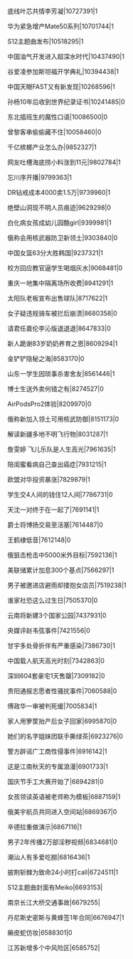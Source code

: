 底线叶芯共情李芳凝|10727391|1

华为紧急增产Mate50系列|10701744|1

S12主题曲发布|10518295|1

中国油气开发进入超深水时代|10437490|1

谷爱凌参加斯坦福开学典礼|10394438|1

中国天眼FAST又有新发现|10268596|1

孙杨10年后收到世界纪录证书|10241485|0

东北插班生的魔性口语|10086500|0

曾黎客串偷偷藏不住|10058460|0

千亿槟榔产业怎么办|9852327|1

网友吐槽海底捞小料涨到11元|9802784|1

忘川序开播|9799363|1

DR钻戒成本4000卖1.5万|9739960|1

绝壁山洞现不明人员痕迹|9629298|0

白化病女孩成幼儿园酷girl|9399981|1

俄称会用核武器防卫新领土|9303840|0

中国女篮63分大胜韩国|9237321|1

校方回应教官逼学生喝烟灰水|9068481|0

重庆一地集中隔离场所收费|8941291|1

太阳队老板宣布出售球队|8717622|1

女子疑违规骑车被拦后崩溃|8680358|0

请君任嘉伦李沁版退退退|8647833|0

新人跪谢83岁奶奶养育之恩|8609294|1

金铲铲隐秘之海|8583170|0

山东一学生因琐事杀害舍友|8561446|1

博士生送外卖何错之有|8274527|0

AirPodsPro2体验|8209970|0

俄称新加入领土可用核武防御|8151173|0

解读新疆多地不明飞行物|8031287|1

詹雯婷 飞儿乐队是人生高光|7961635|1

陪闺蜜看病自己查出癌症|7931215|1

欧盟对华投资暴涨|7829879|1

学生交4人间的钱住12人间|7786731|0

天沈一对终于在一起了|7691141|1

爵士将博扬交易至活塞|7614487|0

王鹤棣低音|7612148|0

俄狙击枪击中5000米外目标|7592136|1

美联储累计加息300个基点|7566297|1

男子被邀进店避雨却搂抱女店员|7519238|1

谁家社恐这么过生日|7505370|0

云南将新建3个国家公园|7437931|0

央媒评赵韦弦事件|7421556|0

甘宇多处骨折伴有严重感染|7386730|1

中国载人航天高光时刻|7342863|0

深圳604套豪宅1天售罄|7309182|0

贵阳通报志愿者性骚扰事件|7060588|0

傅政华一审被判死缓|7005834|1

家人用箩筐抬产后女子回家|6995870|0

她们的名字姐妹团联手撕绿茶|6923276|0

警方辟谣广工商性侵事件|6916142|1

这是江南秋天的专属浪漫|6901733|1

国庆节手工大赛开始了|6894281|0

女孩领读英语被老师称为模板|6887159|1

俄美宇航员共同进入空间站|6869367|0

辛德拉重做演示|6867116|1

男子2年传播2万部淫秽视频|6834681|0

潮汕人有多爱吃朥|6816436|1

披荆斩棘为致命24小时打call|6724511|1

S12主题曲封面有Meiko|6693153|

南京长江大桥交通事故|6679255|

丹尼斯史密斯与黄蜂签1年合同|6676947|1

癞皮蛇仿妆|6588301|0

江苏新增多个中风险区|6585752|

